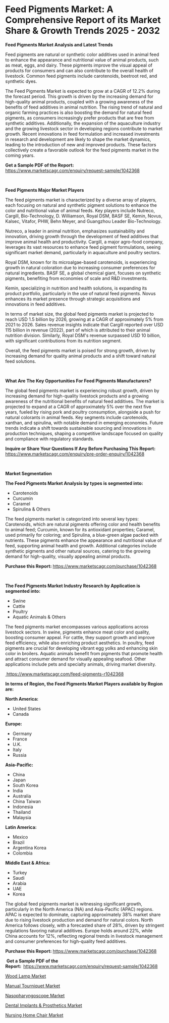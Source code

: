 <p><h1>Feed Pigments Market: A Comprehensive Report of its Market Share & Growth Trends 2025 - 2032</h1></p><p><strong>Feed Pigments Market Analysis and Latest Trends</strong></p>
<p><p>Feed pigments are natural or synthetic color additives used in animal feed to enhance the appearance and nutritional value of animal products, such as meat, eggs, and dairy. These pigments improve the visual appeal of products for consumers and can also contribute to the overall health of livestock. Common feed pigments include carotenoids, beetroot red, and synthetic dyes.</p><p>The Feed Pigments Market is expected to grow at a CAGR of 12.2% during the forecast period. This growth is driven by the increasing demand for high-quality animal products, coupled with a growing awareness of the benefits of feed additives in animal nutrition. The rising trend of natural and organic farming practices is also boosting the demand for natural feed pigments, as consumers increasingly prefer products that are free from synthetic additives. Additionally, the expansion of the aquaculture industry and the growing livestock sector in developing regions contribute to market growth. Recent innovations in feed formulation and increased investments in research and development are likely to shape the market dynamics, leading to the introduction of new and improved products. These factors collectively create a favorable outlook for the feed pigments market in the coming years.</p></p>
<p><strong>Get a Sample PDF of the Report:&nbsp;</strong> <a href="https://www.marketscagr.com/enquiry/request-sample/1042368?utm_campaign=3495&utm_medium=2&utm_source=Github&utm_content=ia&utm_term=07042025&utm_id=feed-pigments">https://www.marketscagr.com/enquiry/request-sample/1042368</a></p>
<p>&nbsp;</p>
<p><strong>Feed Pigments Major Market Players</strong></p>
<p><p>The feed pigments market is characterized by a diverse array of players, each focusing on natural and synthetic pigment solutions to enhance the color and nutritional value of animal feeds. Key players include Nutreco, Cargill, Bio-Technology, D. Williamson, Royal DSM, BASF SE, Kemin, Novus, Kalsec, Vitafor, PHW, Behn Meyer, and Guangzhou Leader Bio-Technology.</p><p>Nutreco, a leader in animal nutrition, emphasizes sustainability and innovation, driving growth through the development of feed additives that improve animal health and productivity. Cargill, a major agro-food company, leverages its vast resources to enhance feed pigment formulations, seeing significant market demand, particularly in aquaculture and poultry sectors.</p><p>Royal DSM, known for its microalgae-based carotenoids, is experiencing growth in natural coloration due to increasing consumer preferences for natural ingredients. BASF SE, a global chemical giant, focuses on synthetic pigments, benefiting from economies of scale and R&D investments.</p><p>Kemin, specializing in nutrition and health solutions, is expanding its product portfolio, particularly in the use of natural feed pigments. Novus enhances its market presence through strategic acquisitions and innovations in feed additives.</p><p>In terms of market size, the global feed pigments market is projected to reach USD 1.5 billion by 2026, growing at a CAGR of approximately 5% from 2021 to 2026. Sales revenue insights indicate that Cargill reported over USD 115 billion in revenue (2022), part of which is attributed to their animal nutrition division. Similarly, Royal DSM's revenue surpassed USD 10 billion, with significant contributions from its nutrition segment.</p><p>Overall, the feed pigments market is poised for strong growth, driven by increasing demand for quality animal products and a shift toward natural feed solutions.</p></p>
<p>&nbsp;</p>
<p><strong>What Are The Key Opportunities For Feed Pigments Manufacturers?</strong></p>
<p><p>The global feed pigments market is experiencing robust growth, driven by increasing demand for high-quality livestock products and a growing awareness of the nutritional benefits of natural feed additives. The market is projected to expand at a CAGR of approximately 5% over the next five years, fueled by rising pork and poultry consumption, alongside a push for natural colorants in animal feeds. Key segments include carotenoids, xanthan, and spirulina, with notable demand in emerging economies. Future trends indicate a shift towards sustainable sourcing and innovations in production techniques, shaping a competitive landscape focused on quality and compliance with regulatory standards.</p></p>
<p><strong>Inquire or Share Your Questions If Any Before Purchasing This Report:</strong> <a href="https://www.marketscagr.com/enquiry/pre-order-enquiry/1042368?utm_campaign=3495&utm_medium=2&utm_source=Github&utm_content=ia&utm_term=07042025&utm_id=feed-pigments">https://www.marketscagr.com/enquiry/pre-order-enquiry/1042368</a></p>
<p>&nbsp;</p>
<p><strong>Market Segmentation</strong></p>
<p><strong>The Feed Pigments Market Analysis by types is segmented into:</strong></p>
<p><ul><li>Carotenoids</li><li>Curcumin</li><li>Caramel</li><li>Spirulina & Others</li></ul></p>
<p><p>The feed pigments market is categorized into several key types: Carotenoids, which are natural pigments offering color and health benefits to animal feed; Curcumin, known for its antioxidant properties; Caramel, used primarily for coloring; and Spirulina, a blue-green algae packed with nutrients. These pigments enhance the appearance and nutritional value of feed, supporting animal health and growth. Additional categories include synthetic pigments and other natural sources, catering to the growing demand for high-quality, visually appealing animal products.</p></p>
<p><strong>Purchase this Report:&nbsp;</strong><a href="https://www.marketscagr.com/purchase/1042368?utm_campaign=3495&utm_medium=2&utm_source=Github&utm_content=ia&utm_term=07042025&utm_id=feed-pigments">https://www.marketscagr.com/purchase/1042368</a></p>
<p>&nbsp;</p>
<p><strong>The Feed Pigments Market Industry Research by Application is segmented into:</strong></p>
<p><ul><li>Swine</li><li>Cattle</li><li>Poultry</li><li>Aquatic Animals & Others</li></ul></p>
<p><p>The feed pigments market encompasses various applications across livestock sectors. In swine, pigments enhance meat color and quality, boosting consumer appeal. For cattle, they support growth and improve feed efficiency, while also enriching product aesthetics. In poultry, feed pigments are crucial for developing vibrant egg yolks and enhancing skin color in broilers. Aquatic animals benefit from pigments that promote health and attract consumer demand for visually appealing seafood. Other applications include pets and specialty animals, driving market diversity.</p></p>
<p><a href="https://www.marketscagr.com/feed-pigments-r1042368?utm_campaign=3495&utm_medium=2&utm_source=Github&utm_content=ia&utm_term=07042025&utm_id=feed-pigments">&nbsp;https://www.marketscagr.com/feed-pigments-r1042368</a></p>
<p><strong>In terms of Region, the Feed Pigments Market Players available by Region are:</strong></p>
<p>
    <p> <strong> North America: </strong>
        <ul>
            <li>United States</li>
            <li>Canada</li>
        </ul>
        </p> 
    <p> <strong> Europe: </strong>
        <ul>
            <li>Germany</li>
            <li>France</li>
            <li>U.K.</li>
            <li>Italy</li>
            <li>Russia</li>
        </ul>
        </p> 
    <p> <strong> Asia-Pacific: </strong>
        <ul>
            <li>China</li>
            <li>Japan</li>
            <li>South Korea</li>
            <li>India</li>
            <li>Australia</li>
            <li>China Taiwan</li>
            <li>Indonesia</li>
            <li>Thailand</li>
            <li>Malaysia</li>
        </ul>
        </p> 
    <p> <strong> Latin America: </strong>
        <ul>
            <li>Mexico</li>
            <li>Brazil</li>
            <li>Argentina Korea</li>
            <li>Colombia</li>
        </ul>
        </p> 
    <p> <strong> Middle East & Africa: </strong>
        <ul>
            <li>Turkey</li>
            <li>Saudi</li>
            <li>Arabia</li>
            <li>UAE</li>
            <li>Korea</li>
        </ul>
    </p>
    </p>
<p><p>The global feed pigments market is witnessing significant growth, particularly in the North America (NA) and Asia-Pacific (APAC) regions. APAC is expected to dominate, capturing approximately 38% market share due to rising livestock production and demand for natural colors. North America follows closely, with a forecasted share of 28%, driven by stringent regulations favoring natural additives. Europe holds around 22%, while China accounts for 12%, reflecting regional trends in livestock management and consumer preferences for high-quality feed additives.</p></p>
<p><strong>Purchase this Report: </strong><a href="https://www.marketscagr.com/purchase/1042368?utm_campaign=3495&utm_medium=2&utm_source=Github&utm_content=ia&utm_term=07042025&utm_id=feed-pigments">https://www.marketscagr.com/purchase/1042368</a></p>
<p>&nbsp;<strong>Get a Sample PDF of the Report:&nbsp;&nbsp;</strong><a href="https://www.marketscagr.com/enquiry/request-sample/1042368?utm_campaign=3495&utm_medium=2&utm_source=Github&utm_content=ia&utm_term=07042025&utm_id=feed-pigments">https://www.marketscagr.com/enquiry/request-sample/1042368</a></p>
<p><strong></strong></p>
<p><p><a href="https://www.linkedin.com/pulse/future-assessment-forecast-global-wood-lamp-market-size-j06de?utm_campaign=3495&utm_medium=2&utm_source=Github&utm_content=ia&utm_term=07042025&utm_id=feed-pigments">Wood Lamp Market</a></p><p><a href="https://www.linkedin.com/pulse/billion-dollar-manual-tourniquet-market-industry-value-x7zwe?utm_campaign=3495&utm_medium=2&utm_source=Github&utm_content=ia&utm_term=07042025&utm_id=feed-pigments">Manual Tourniquet Market</a></p><p><a href="https://www.linkedin.com/pulse/analyzing-nasopharyngoscope-market-2025-2032-comprehensive-report-yewje?utm_campaign=3495&utm_medium=2&utm_source=Github&utm_content=ia&utm_term=07042025&utm_id=feed-pigments">Nasopharyngoscope Market</a></p><p><a href="https://www.linkedin.com/pulse/dental-implants-prosthetics-market-maturity-analysis-regional-5jfce?utm_campaign=3495&utm_medium=2&utm_source=Github&utm_content=ia&utm_term=07042025&utm_id=feed-pigments">Dental Implants & Prosthetics Market</a></p><p><a href="https://www.linkedin.com/pulse/in-depth-nursing-home-chair-market-analysis-expansion-acire?utm_campaign=3495&utm_medium=2&utm_source=Github&utm_content=ia&utm_term=07042025&utm_id=feed-pigments">Nursing Home Chair Market</a></p></p>